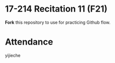 # 17-214 Recitation 11 (F21)
**Fork** this repository to use for practicing Github flow.

# Attendance
yijieche